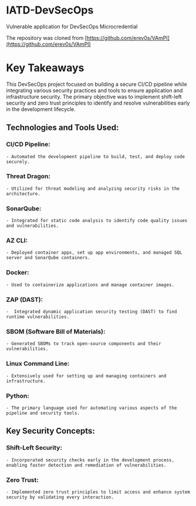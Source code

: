 # IATD-DevSecOps
Vulnerable application for DevSecOps Microcredential

The repository was cloned from [https://github.com/erev0s/VAmPI](https://github.com/erev0s/VAmPI)

# Key Takeaways

This DevSecOps project focused on building a secure CI/CD pipeline while integrating various security practices and tools to ensure application and infrastructure security. The primary objective was to implement shift-left security and zero trust principles to identify and resolve vulnerabilities early in the development lifecycle.

## Technologies and Tools Used:
### CI/CD Pipeline:      
    - Automated the development pipeline to build, test, and deploy code securely.
### Threat Dragon: 
    - Utilized for threat modeling and analyzing security risks in the architecture.
### SonarQube: 
    - Integrated for static code analysis to identify code quality issues and vulnerabilities.
### AZ CLI: 
    - Deployed container apps, set up app environments, and managed SQL server and SonarQube containers.
### Docker: 
    - Used to containerize applications and manage container images.
### ZAP (DAST): 
    -  Integrated dynamic application security testing (DAST) to find runtime vulnerabilities.
### SBOM (Software Bill of Materials): 
    - Generated SBOMs to track open-source components and their vulnerabilities.
### Linux Command Line: 
    - Extensively used for setting up and managing containers and infrastructure.
### Python: 
    - The primary language used for automating various aspects of the pipeline and security tools.
## Key Security Concepts:
### Shift-Left Security: 
    - Incorporated security checks early in the development process, enabling faster detection and remediation of vulnerabilities.
### Zero Trust: 
    - Implemented zero trust principles to limit access and enhance system security by validating every interaction.
